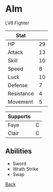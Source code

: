 # Alm

LV6 Fighter

| Stat       | <!-- --> |
| ---------- | -------- |
| HP         | 29       |
| Attack     | 13       |
| Skill      | 10       |
| Speed      | 8        |
| Luck       | 10       |
| Defense    | 7        |
| Resistance | 4        |
| Movement   | 5        |

| Supports | <!-- --> |
| -------- | -------- |
| Faye     | C        |
| Clair    | C        |

## Abilities

- Sword
- Wrath Strike
- Swap

[Back](README.md)
